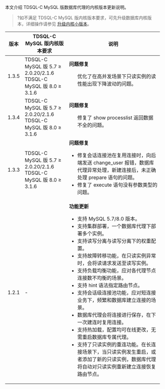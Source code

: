 本文介绍 TDSQL-C MySQL 版数据库代理的内核版本更新说明。
>?如不满足 TDSQL-C MySQL 版内核版本要求，可先升级数据库内核版本，详细操作请参见 [升级内核小版本](https://cloud.tencent.com/document/product/1003/61541)。

<table>
<thead><tr><th>版本</th><th>TDSQL-C MySQL 版内核版本要求</th><th>说明</th></tr></thead>
<tbody>
<tr>
<td>1.3.5</td>
<td>TDSQL-C MySQL 版 5.7 ≥ 2.0.20/2.1.6<br>TDSQL-C MySQL 版 8.0 ≥ 3.1.6</td>
<td><strong>问题修复</strong><ul>优化了在高并发场景下只读实例的读性能出现下降波动的问题。</ul></td></tr>
<tr>
<td>1.3.4</td>
<td>TDSQL-C MySQL 版 5.7 ≥ 2.0.20/2.1.6<br>TDSQL-C MySQL 版 8.0 ≥ 3.1.6</td>
<td><strong>问题修复</strong><ul>修复了 show processlist 返回数据不全的问题。</ul></td></tr>
<tr>
<td>1.3.3</td>
<td>TDSQL-C MySQL 版 5.7 ≥ 2.0.20/2.1.6<br>TDSQL-C MySQL 版 8.0 ≥ 3.1.6</td>
<td><strong>问题修复</strong><ul><li>修复会话连接池在复用连接时，向后端发送 change_user 报错，数据库代理异常处理，新建连接后，未正确处理 prepare 语句的问题。</li><li>修复了 execute 语句没有参数类型的问题。</li></ul></td></tr>
<tr>
<td>1.2.1</td>
<td>-</td>
<td><strong>功能更新</strong><ul><li>支持 MySQL 5.7/8.0 版本。</li><li>支持集群部署，一个数据库代理下部署多个实例。</li><li>支持读写分离与读写分离下的权重配置。</li><li>支持故障转移功能，在只读实例异常时，会将读请求发送至读写实例。</li><li>支持负载均衡功能，应对各代理节点连接数不均衡的场景。</li><li>支持 hint 语法指定路由节点。</li><li>支持会话级连接池功能，应对短连接业务下，频繁和数据库建立连接的场景。</li><li>数据库代理会将连接进行保存，在下一次建连时复用连接。</li><li>支持热加载，配置均可在线更改，无需重启数据库专属代理。</li><li>支持了只读实例的重连功能。在长连接场景下，当只读实例发生重启，或者添加了新的只读实例，数据库代理将自动对只读实例重新建立连接恢复路由节点。</li></ul></td></tr>
</tbody></table>


